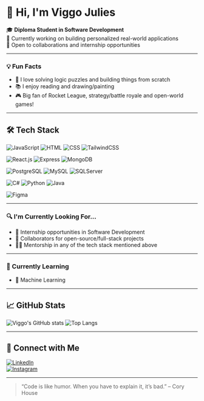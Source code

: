 # 👋 Hi, I'm Viggo Julies

🎓 **Diploma Student in Software Development**  
🚀 Currently working on building personalized real-world applications  
🤝 Open to collaborations and internship opportunities  

---
### 💡 Fun Facts

- 🧠 I love solving logic puzzles and building things from scratch
- 📚 I enjoy reading and drawing/painting
- 🎮 Big fan of Rocket League, strategy/battle royale and open-world games!

---

## 🛠️ Tech Stack
![JavaScript](https://img.shields.io/badge/-JavaScript-F7DF1E?logo=javascript&logoColor=black&style=flat)
![HTML](https://img.shields.io/badge/-HTML5-E34F26?logo=html5&logoColor=white&style=flat)
![CSS](https://img.shields.io/badge/-CSS3-1572B6?logo=css3&logoColor=white&style=flat)
![TailwindCSS](https://img.shields.io/badge/-TailwindCSS-38B2AC?logo=tailwind-css&logoColor=white&style=flat)

![React.js](https://img.shields.io/badge/-React-61DAFB?logo=react&logoColor=black&style=flat)
![Express](https://img.shields.io/badge/-Express.js-000000?logo=express&logoColor=white&style=flat)
![MongoDB](https://img.shields.io/badge/-MongoDB-47A248?logo=mongodb&logoColor=white&style=flat)

![PostgreSQL](https://img.shields.io/badge/-PostgreSQL-336791?logo=postgresql&logoColor=white&style=flat)
![MySQL](https://img.shields.io/badge/-MySQL-4479A1?logo=mysql&logoColor=white&style=flat)
![SQLServer](https://img.shields.io/badge/-SQL%20Server-CC2927?logo=microsoft-sql-server&logoColor=white&style=flat)

![C#](https://img.shields.io/badge/-C%23-239120?logo=c-sharp&logoColor=white&style=flat)
![Python](https://img.shields.io/badge/-Python-3776AB?logo=python&logoColor=white&style=flat)
![Java](https://img.shields.io/badge/-Java-007396?logo=java&logoColor=white&style=flat)

![Figma](https://img.shields.io/badge/-Figma-F24E1E?logo=figma&logoColor=white&style=flat)

---
### 🔍 I'm Currently Looking For...

- 🤝 Internship opportunities in Software Development
- 👥 Collaborators for open-source/full-stack projects
- 🧑‍🏫 Mentorship in any of the tech stack mentioned above
---
### 📌 Currently Learning

- 🤖 Machine Learning 

---

## 📈 GitHub Stats
![Viggo's GitHub stats](https://github-readme-stats.vercel.app/api?username=Dev-Viggo101&show_icons=true&theme=tokyonight)
![Top Langs](https://github-readme-stats.vercel.app/api/top-langs/?username=Dev-Viggo101&layout=compact&theme=tokyonight)

---

## 🔗 Connect with Me

[![LinkedIn](https://img.shields.io/badge/LinkedIn-blue?logo=linkedin&style=for-the-badge)](https://www.linkedin.com/in/viggo-julies-26b4782b7/)  
[![Instagram](https://img.shields.io/badge/Instagram-E4405F?logo=instagram&logoColor=white&style=for-the-badge)](https://www.instagram.com/viggo.101/?hl=en)

---

> “Code is like humor. When you have to explain it, it’s bad.” – Cory House

